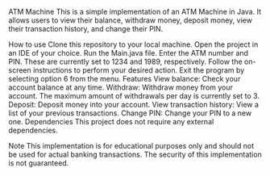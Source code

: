 ATM Machine
This is a simple implementation of an ATM Machine in Java. It allows users to view their balance, withdraw money, deposit money, view their transaction history, and change their PIN.

How to use
Clone this repository to your local machine.
Open the project in an IDE of your choice.
Run the Main.java file.
Enter the ATM number and PIN. These are currently set to 1234 and 1989, respectively.
Follow the on-screen instructions to perform your desired action.
Exit the program by selecting option 6 from the menu.
Features
View balance: Check your account balance at any time.
Withdraw: Withdraw money from your account. The maximum amount of withdrawals per day is currently set to 3.
Deposit: Deposit money into your account.
View transaction history: View a list of your previous transactions.
Change PIN: Change your PIN to a new one.
Dependencies
This project does not require any external dependencies.

Note
This implementation is for educational purposes only and should not be used for actual banking transactions. The security of this implementation is not guaranteed.
